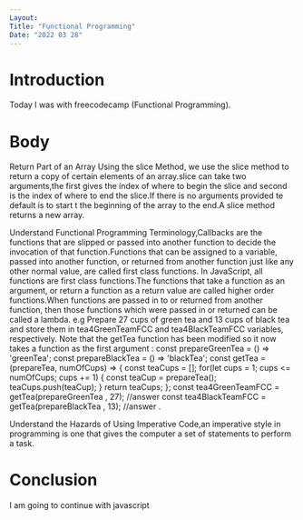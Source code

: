 ```yaml
---
Layout:
Title: "Functional Programming"
Date: "2022 03 28"
---
```


# Introduction
Today I was with freecodecamp (Functional Programming).

# Body 
Return Part of an Array Using the slice Method, we use the slice method to return a copy of certain elements of an array.slice can take two arguments,the first gives the index of where to begin the slice and second is the index of where to end the slice.If there is no arguments provided te default is to start t the beginning of the array to the end.A slice method returns a new array.
 
 
Understand Functional Programming Terminology,Callbacks are the functions that are slipped or passed into another function to decide the invocation of that function.Functions that can be assigned to a variable, passed into another function, or returned from another function just like any other normal value, are called first class functions. In JavaScript, all functions are first class functions.The functions that take a function as an argument, or return a function as a return value are called higher order functions.When functions are passed in to or returned from another function, then those functions which were passed in or returned can be called a lambda.
e.g Prepare 27 cups of green tea and 13 cups of black tea and store them in tea4GreenTeamFCC and tea4BlackTeamFCC variables, respectively. Note that the getTea function has been modified so it now takes a function as the first argument : 
const prepareGreenTea = () => 'greenTea';
const prepareBlackTea = () => 'blackTea';
const getTea = (prepareTea, numOfCups) => {
const teaCups = [];
for(let cups = 1; cups <= numOfCups; cups += 1) {
    const teaCup = prepareTea();
    teaCups.push(teaCup);
  }
  return teaCups;
};
const tea4GreenTeamFCC = getTea(prepareGreenTea , 27); //answer
const tea4BlackTeamFCC = getTea(prepareBlackTea , 13); //answer .


Understand the Hazards of Using Imperative Code,an imperative style in programming is one that gives the computer a set of statements to perform a task.

# Conclusion
I am going to continue with javascript